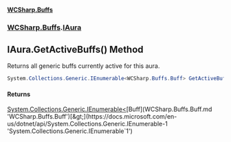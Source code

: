 #### [WCSharp.Buffs](README.md 'README')
### [WCSharp.Buffs](WCSharp.Buffs.md 'WCSharp.Buffs').[IAura](WCSharp.Buffs.IAura.md 'WCSharp.Buffs.IAura')

## IAura.GetActiveBuffs() Method

Returns all generic buffs currently active for this aura.

```csharp
System.Collections.Generic.IEnumerable<WCSharp.Buffs.Buff> GetActiveBuffs();
```

#### Returns
[System.Collections.Generic.IEnumerable&lt;](https://docs.microsoft.com/en-us/dotnet/api/System.Collections.Generic.IEnumerable-1 'System.Collections.Generic.IEnumerable`1')[Buff](WCSharp.Buffs.Buff.md 'WCSharp.Buffs.Buff')[&gt;](https://docs.microsoft.com/en-us/dotnet/api/System.Collections.Generic.IEnumerable-1 'System.Collections.Generic.IEnumerable`1')